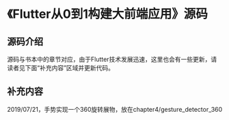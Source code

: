 # 《Flutter从0到1构建大前端应用》源码

## 源码介绍
源码与书本中的章节对应，由于Flutter技术发展迅速，这里也会有一些更新，请读者见下面“补充内容”区域并更新代码。

## 补充内容
2019/07/21，手势实现一个360旋转展物，放在chapter4/gesture_detector_360